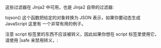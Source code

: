 这些过滤器在 Jinja2 中可用，也是 Jinja2 自带的过滤器:

tojson()
这个函数把给定的对象转换为 JSON 表示，如果你要动态生成 JavaScript 这里有 一个非常有用的例子。

注意 script 标签里的东西不应该被转义，因此如果你想在 script 标签里使用它， 请使用 |safe 来禁用转义，:

<script type=text/javascript>
    doSomethingWith({{ user.username|tojson|safe }});
</script>